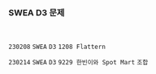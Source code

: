 <h3> SWEA D3 문제 </h3>
<br>

`230208` `SWEA` `D3` `1208 Flattern`

`230214` `SWEA` `D3` `9229 한빈이와 Spot Mart` `조합`
